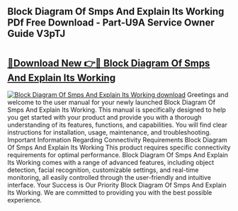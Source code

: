 ## Block Diagram Of Smps And Explain Its Working PDf Free Download - Part-U9A Service Owner Guide V3pTJ

# <h2><a href="http://dfo8an.blite.top/?on=Block+Diagram+Of+Smps+And+Explain+Its+Working">🔗Download New 👉🔴 Block Diagram Of Smps And Explain Its Working</a></h2>

[![Block Diagram Of Smps And Explain Its Working download](https://i.imgur.com/lujVjoI.png)](http://dfo8an.blite.top/?on=Block+Diagram+Of+Smps+And+Explain+Its+Working)
Greetings and welcome to the user manual for your newly launched Block Diagram Of Smps And Explain Its Working. This manual is specifically designed to help you get started with your product and provide you with a thorough understanding of its features, functions, and capabilities. You will find clear instructions for installation, usage, maintenance, and troubleshooting. Important Information Regarding Connectivity Requirements Block Diagram Of Smps And Explain Its Working This product requires specific connectivity requirements for optimal performance. Block Diagram Of Smps And Explain Its Working comes with a range of advanced features, including object detection, facial recognition, customizable settings, and real-time monitoring, all easily controlled through the user-friendly and intuitive interface. Your Success is Our Priority Block Diagram Of Smps And Explain Its Working. We are committed to providing you with the best possible experience.
